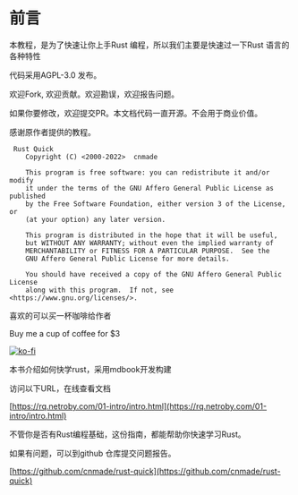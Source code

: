 # 前言

本教程，是为了快速让你上手Rust 编程，所以我们主要是快速过一下Rust 语言的各种特性
 


代码采用AGPL-3.0 发布。

欢迎Fork, 欢迎贡献。欢迎勘误，欢迎报告问题。


如果你要修改，欢迎提交PR。本文档代码一直开源。不会用于商业价值。

感谢原作者提供的教程。


```
 Rust Quick
    Copyright (C) <2000-2022>  cnmade

    This program is free software: you can redistribute it and/or modify
    it under the terms of the GNU Affero General Public License as published
    by the Free Software Foundation, either version 3 of the License, or
    (at your option) any later version.

    This program is distributed in the hope that it will be useful,
    but WITHOUT ANY WARRANTY; without even the implied warranty of
    MERCHANTABILITY or FITNESS FOR A PARTICULAR PURPOSE.  See the
    GNU Affero General Public License for more details.

    You should have received a copy of the GNU Affero General Public License
    along with this program.  If not, see <https://www.gnu.org/licenses/>.
```



喜欢的可以买一杯咖啡给作者

Buy me a cup of coffee for $3

[![ko-fi](https://ko-fi.com/img/githubbutton_sm.svg)](https://ko-fi.com/M4M54KKIF)

本书介绍如何快学rust，采用mdbook开发构建

访问以下URL，在线查看文档


[https://rq.netroby.com/01-intro/intro.html](https://rq.netroby.com/01-intro/intro.html)



不管你是否有Rust编程基础，这份指南，都能帮助你快速学习Rust。


如果有问题，可以到github 仓库提交问题报告。

[https://github.com/cnmade/rust-quick](https://github.com/cnmade/rust-quick)
